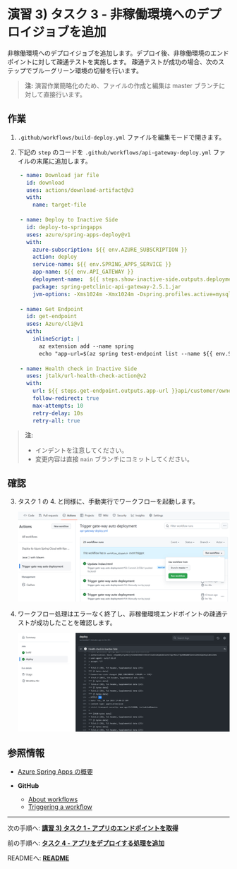 # 演習 3) タスク 3 - 非稼働環境へのデプロイジョブを追加
非稼働環境へのデプロイジョブを追加します。デプロイ後、非稼働環境のエンドポイントに対して疎通テストを実施します。
疎通テストが成功の場合、次のステップでブルーグリーン環境の切替を行います。

> **注:** 演習作業簡略化のため、ファイルの作成と編集は master ブランチに対して直接行います。

## 作業
1. `.github/workflows/build-deploy.yml` ファイルを編集モードで開きます。

2. 下記の `step` のコードを `.github/workflows/api-gateway-deploy.yml` ファイルの末尾に追加します。


```yaml
    - name: Download jar file
      id: download
      uses: actions/download-artifact@v3
      with:
        name: target-file
          
    - name: Deploy to Inactive Side
      id: deploy-to-springapps
      uses: azure/spring-apps-deploy@v1
      with:
        azure-subscription: ${{ env.AZURE_SUBSCRIPTION }}
        action: deploy
        service-name: ${{ env.SPRING_APPS_SERVICE }}
        app-name: ${{ env.API_GATEWAY }}
        deployment-name:  ${{ steps.show-inactive-side.outputs.deployment-name }}
        package: spring-petclinic-api-gateway-2.5.1.jar
        jvm-options: -Xms1024m -Xmx1024m -Dspring.profiles.active=mysql,azure

    - name: Get Endpoint
      id: get-endpoint     
      uses: Azure/cli@v1
      with:
        inlineScript: |
          az extension add --name spring
          echo "app-url=$(az spring test-endpoint list --name ${{ env.SPRING_APPS_SERVICE }} -g ${{ env.RESOURCE_GROUP }} --app ${{ env.API_GATEWAY }} -d  ${{ steps.show-inactive-side.outputs.deployment-name }} --query "[primaryTestEndpoint]" --output tsv)" >> $GITHUB_OUTPUT      

    - name: Health check in Inactive Side
      uses: jtalk/url-health-check-action@v2
      with:
        url: ${{ steps.get-endpoint.outputs.app-url }}api/customer/owners
        follow-redirect: true
        max-attempts: 10
        retry-delay: 10s
        retry-all: true
```
> **注:**  
> - インデントを注意してください。  
> -  変更内容は直接 `main` ブランチにコミットしてください。


## 確認
3. タスク 1 の 4. と同様に、手動実行でワークフローを起動します。
  
    <img src="../images/PP3-02-run-flow-manually.png" width="700">

4. ワークフロー処理はエラーなく終了し、非稼働環境エンドポイントの疎通テストが成功したことを確認します。

    <img src="../images/PP3-03-view-flow-details.png" width="700">

## 参照情報
- <a href="https://learn.microsoft.com/ja-jp/azure/spring-apps/overview" target="_blank">Azure Spring Apps の概要</a>

- **GitHub**

    - <a href="https://docs.github.com/en/actions/using-workflows/about-workflows" target="_blank">About workflows</a>
    - <a href="https://docs.github.com/en/actions/using-workflows/triggering-a-workflow" target="_blank">Triggering a workflow</a>
    
---
次の手順へ: [**講習 3) タスク 1 - アプリのエンドポイントを取得**](P3-01.md)

前の手順へ: [**タスク 4 - アプリをデプロイする処理を追加**](P2-04.md)

READMEへ: [**README**](../README.md#%E6%93%8D%E4%BD%9C%E6%89%8B%E9%A0%86)
